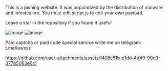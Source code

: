 This is a pishing website. It was popularized by the distribution of malware and infostealers. You must edit script.js to edit your own payload.

Leave a star in the repository if you found it useful

![image](https://github.com/user-attachments/assets/4b0a25e6-4a05-4a69-9ce8-06e8efc0e02b)
![image](https://github.com/user-attachments/assets/8916ccbf-0f1c-4e09-b444-4ac5e5a9a92d)

Paid captcha or paid code special service write me on telegram: t.me/lawxsz


https://github.com/user-attachments/assets/f408c51b-c1dd-4d49-90c0-377b5063e6c1

